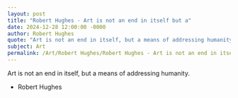 ```yaml
---
layout: post
title: "Robert Hughes - Art is not an end in itself but a"
date: 2024-12-28 12:00:00 -0000
author: Robert Hughes
quote: "Art is not an end in itself, but a means of addressing humanity."
subject: Art
permalink: /Art/Robert Hughes/Robert Hughes - Art is not an end in itself but a
---
```


Art is not an end in itself, but a means of addressing humanity.

- Robert Hughes
